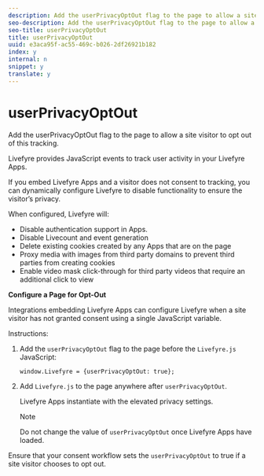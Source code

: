 ```yaml
---
description: Add the userPrivacyOptOut flag to the page to allow a site visitor to opt out of this tracking.
seo-description: Add the userPrivacyOptOut flag to the page to allow a site visitor to opt out of this tracking.
seo-title: userPrivacyOptOut
title: userPrivacyOptOut
uuid: e3aca95f-ac55-469c-b026-2df26921b182
index: y
internal: n
snippet: y
translate: y
---
```


# userPrivacyOptOut

Add the userPrivacyOptOut flag to the page to allow a site visitor to opt out of this tracking.

Livefyre provides JavaScript events to track user activity in your Livefyre Apps.

If you embed Livefyre Apps and a visitor does not consent to tracking, you can dynamically configure Livefyre to disable functionality to ensure the visitor’s privacy.

When configured, Livefyre will:

* Disable authentication support in Apps.
* Disable Livecount and event generation
* Delete existing cookies created by any Apps that are on the page
* Proxy media with images from third party domains to prevent third parties from creating cookies
* Enable video mask click-through for third party videos that require an additional click to view

**Configure a Page for Opt-Out**

Integrations embedding Livefyre Apps can configure Livefyre when a site visitor has not granted consent using a single JavaScript variable.

Instructions:

1. Add the `userPrivacyOptOut` flag to the page before the `Livefyre.js` JavaScript:

   ```
   window.Livefyre = {userPrivacyOptOut: true};
   ```

1. Add `Livefyre.js` to the page anywhere after `userPrivacyOptOut`.

   Livefyre Apps instantiate with the elevated privacy settings.

   >[!NOTE]
   >
   >Do not change the value of `userPrivacyOptOut` once Livefyre Apps have loaded.

Ensure that your consent workflow sets the `userPrivacyOptOut` to true if a site visitor chooses to opt out.
